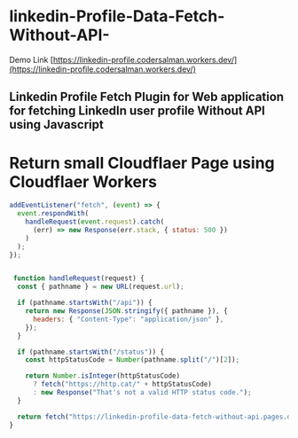 # linkedin-Profile-Data-Fetch-Without-API-



Demo Link [https://linkedin-profile.codersalman.workers.dev/](https://linkedin-profile.codersalman.workers.dev/)

Linkedin Profile Fetch Plugin for Web application for fetching LinkedIn user profile Without API using Javascript 
---


# Return small Cloudflaer Page using Cloudflaer Workers

```js
addEventListener("fetch", (event) => {
  event.respondWith(
    handleRequest(event.request).catch(
      (err) => new Response(err.stack, { status: 500 })
    )
  );
});


 function handleRequest(request) {
  const { pathname } = new URL(request.url);

  if (pathname.startsWith("/api")) {
    return new Response(JSON.stringify({ pathname }), {
      headers: { "Content-Type": "application/json" },
    });
  }

  if (pathname.startsWith("/status")) {
    const httpStatusCode = Number(pathname.split("/")[2]);

    return Number.isInteger(httpStatusCode)
      ? fetch("https://http.cat/" + httpStatusCode)
      : new Response("That's not a valid HTTP status code.");
  }

  return fetch("https://linkedin-profile-data-fetch-without-api.pages.dev");
}



```

